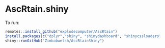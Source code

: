 # AscRtain.shiny

To run:

```r
remotes::install_github("explodecomputer/AscRtain")
install.packages(c("dplyr","shiny", "shinydashboard", "shinycssloaders"))
shiny::runGitHub("Zimbabwelsh/AscRtainShiny")
```
